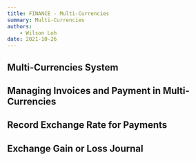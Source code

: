 ```yaml
---
title: FINANCE - Multi-Currencies
summary: Multi-Currencies
authors:
    - Wilson Loh
date: 2021-10-26
---
```


## Multi-Currencies System


## Managing Invoices and Payment in Multi-Currencies

## Record Exchange Rate for Payments


## Exchange Gain or Loss Journal

